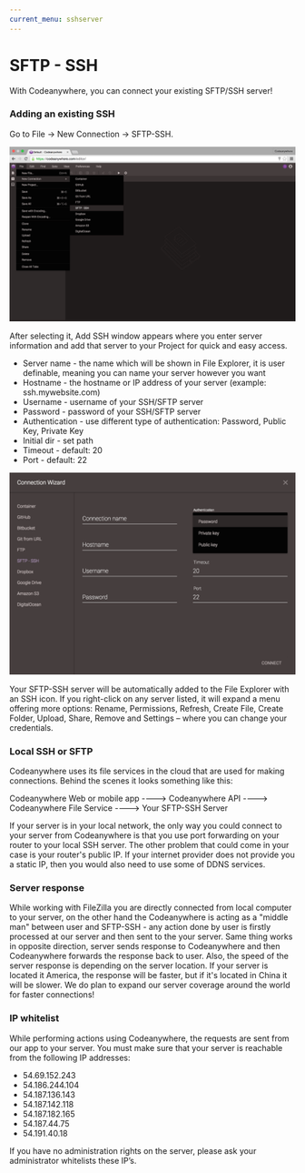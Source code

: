 ```yaml
---
current_menu: sshserver
---
```


# SFTP - SSH

With Codeanywhere, you can connect your existing SFTP/SSH server!

### Adding an existing SSH

Go to File -> New Connection -> SFTP-SSH. 

![sshserver-open](images/sshserver-open.png "sshserver-open")

After selecting it, Add SSH window appears where you enter server information and add that server to your Project for quick and easy access.
-	Server name - the name which will be shown in File Explorer, it is user definable, meaning you can name your server however you want
-	Hostname - the hostname or IP address of your server (example: ssh.mywebsite.com)
-	Username - username of your SSH/SFTP server
-	Password - password of your SSH/SFTP server
- Authentication - use different type of authentication: Password, Public Key, Private Key
- Initial dir - set path
- Timeout - default: 20
- Port - default: 22

![sshserver-connect1](images/sshserver-connect1.png "sshserver-connect1")


Your SFTP-SSH server will be automatically added to the File Explorer with an SSH icon.
If you right-click on any server listed, it will expand a menu offering more options: Rename, Permissions, Refresh, Create File, Create Folder, Upload, Share, Remove and Settings – where you can change your credentials.


### Local SSH or SFTP

Codeanywhere uses its file services in the cloud that are used for making connections.
Behind the scenes it looks something like this: 

  Codeanywhere Web or mobile app ----> Codeanywhere API ----> Codeanywhere File Service ----> Your SFTP-SSH Server

If your server is in your local network, the only way you could connect to your server from Codeanywhere is that you use port forwarding on your router to your local SSH server. The other problem that could come in your case is your router's public IP. If your internet provider does not provide you a static IP, then you would also need to use some of DDNS services.

### Server response

While working with FileZilla you are directly connected from local computer to your server, on the other hand the Codeanywhere is acting as a "middle man" between user and SFTP-SSH - any action done by user is firstly processed at our server and then sent to the your server. Same thing works in opposite direction, server sends response to Codeanywhere and then Codeanywhere forwards the response back to user.
Also, the speed of the server response is depending on the server location. If your server is located it America, the response will be faster, but if it's located in China it will be slower. 
We do plan to expand our server coverage around the world for faster connections!

### IP whitelist

While performing actions using Codeanywhere, the requests are sent from our app to your server. You must make sure that your server is reachable from the following IP addresses:

- 54.69.152.243
- 54.186.244.104
- 54.187.136.143
- 54.187.142.118
- 54.187.182.165
- 54.187.44.75
- 54.191.40.18

If you have no administration rights on the server, please ask your administrator whitelists these IP’s.

